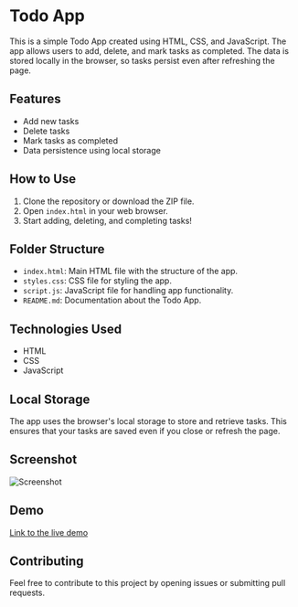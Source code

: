 # Todo App

This is a simple Todo App created using HTML, CSS, and JavaScript. The app allows users to add, delete, and mark tasks as completed. The data is stored locally in the browser, so tasks persist even after refreshing the page.

## Features
- Add new tasks
- Delete tasks
- Mark tasks as completed
- Data persistence using local storage

## How to Use
1. Clone the repository or download the ZIP file.
2. Open `index.html` in your web browser.
3. Start adding, deleting, and completing tasks!

## Folder Structure
- `index.html`: Main HTML file with the structure of the app.
- `styles.css`: CSS file for styling the app.
- `script.js`: JavaScript file for handling app functionality.
- `README.md`: Documentation about the Todo App.

## Technologies Used
- HTML
- CSS
- JavaScript

## Local Storage
The app uses the browser's local storage to store and retrieve tasks. This ensures that your tasks are saved even if you close or refresh the page.

## Screenshot
![Screenshot](./)

## Demo
[Link to the live demo](https://hg-todo.netlify.app/)

## Contributing
Feel free to contribute to this project by opening issues or submitting pull requests.

